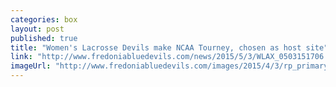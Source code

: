 ```yaml
---
categories: box
layout: post
published: true
title: "Women's Lacrosse Devils make NCAA Tourney, chosen as host site"
link: "http://www.fredoniabluedevils.com/news/2015/5/3/WLAX_0503151706.aspx"
imageUrl: "http://www.fredoniabluedevils.com/images/2015/4/3/rp_primary_wlax_2015Team.jpg"
---
```


